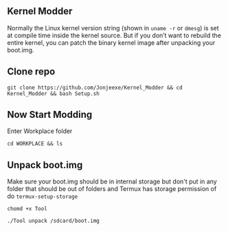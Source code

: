 ## Kernel Modder
Normally the Linux kernel version string (shown in `uname -r` or `dmesg`) is set at compile time inside the kernel source. But if you don’t want to rebuild the entire kernel, you can patch the binary kernel image after unpacking your boot.img.

## Clone repo
```
git clone https://github.com/Jonjeexe/Kernel_Modder && cd Kernel_Modder && bash Setup.sh
```

## Now Start Modding
Enter Workplace folder
```
cd WORKPLACE && ls
```

## Unpack boot.img
Make sure your boot.img should be in internal storage but don't put in any folder that should be out of folders
and Termux has storage permission of do `termux-setup-storage`
```
chomd +x Tool
```
```
./Tool unpack /sdcard/boot.img
```

